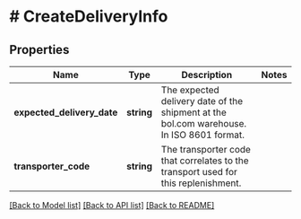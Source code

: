 # # CreateDeliveryInfo

## Properties

Name | Type | Description | Notes
------------ | ------------- | ------------- | -------------
**expected_delivery_date** | **string** | The expected delivery date of the shipment at the bol.com warehouse. In ISO 8601 format. |
**transporter_code** | **string** | The transporter code that correlates to the transport used for this replenishment. |

[[Back to Model list]](../../README.md#models) [[Back to API list]](../../README.md#endpoints) [[Back to README]](../../README.md)
